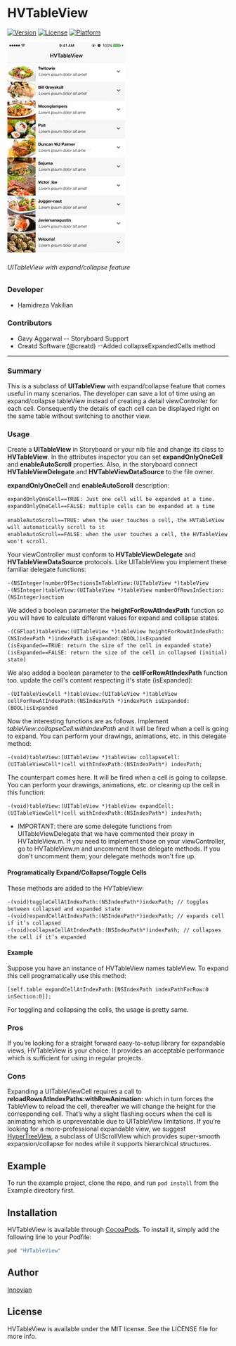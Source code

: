# HVTableView

[![Version](https://img.shields.io/cocoapods/v/HVTableView.svg?style=flat)](http://cocoapods.org/pods/HVTableView)
[![License](https://img.shields.io/cocoapods/l/HVTableView.svg?style=flat)](http://cocoapods.org/pods/HVTableView)
[![Platform](https://img.shields.io/cocoapods/p/HVTableView.svg?style=flat)](http://cocoapods.org/pods/HVTableView)

[![HVTableView Example](https://raw.githubusercontent.com/innovian/HVTableView/master/Screens/animation.gif)](https://raw.githubusercontent.com/innovian/HVTableView/master/Screens/animation.gif)

###### UITableView with expand/collapse feature

### Developer
- Hamidreza Vakilian

### Contributors
- Gavy Aggarwal -- Storyboard Support
- Creatd Software (@creatd) --Added collapseExpandedCells method


------

### Summary
This is a subclass of **UITableView** with expand/collapse feature that comes useful in many scenarios.	The developer can save a lot of time using an expand/collapse tableView instead of creating a detail viewController for each cell. Consequently the details of each cell can be displayed right on the same table without switching to another view.

### Usage
Create a **UITableView** in Storyboard or your nib file and change its class to  **HVTableView**. In the attributes inspector you can set **expandOnlyOneCell** and **enableAutoScroll** properties. Also, in the storyboard connect **HVTableViewDelegate** and **HVTableViewDataSource** to the file owner.

**expandOnlyOneCell** and **enableAutoScroll** description:

	expandOnlyOneCell==TRUE: Just one cell will be expanded at a time.
	expandOnlyOneCell==FALSE: multiple cells can be expanded at a time

	enableAutoScroll==TRUE: when the user touches a cell, the HVTableView will automatically scroll to it
	enableAutoScroll==FALSE: when the user touches a cell, the HVTableView won't scroll.


Your viewController must conform to **HVTableViewDelegate** and **HVTableViewDataSource** protocols.
Like UITableView you implement these familiar delegate functions:

	-(NSInteger)numberOfSectionsInTableView:(UITableView *)tableView
	-(NSInteger)tableView:(UITableView *)tableView numberOfRowsInSection:(NSInteger)section

We added a boolean parameter the **heightForRowAtIndexPath** function so you will have to calculate different values for expand and collapse states.

	-(CGFloat)tableView:(UITableView *)tableView heightForRowAtIndexPath:(NSIndexPath *)indexPath isExpanded:(BOOL)isExpanded
	(isExpanded==TRUE: return the size of the cell in expanded state)
	(isExpanded==FALSE: return the size of the cell in collapsed (initial) state)

We also added a boolean parameter to the **cellForRowAtIndexPath** function too. update the cell's content respecting it's state (isExpanded):

	-(UITableViewCell *)tableView:(UITableView *)tableView cellForRowAtIndexPath:(NSIndexPath *)indexPath isExpanded:(BOOL)isExpanded


Now the interesting functions are as follows. Implement *tableView:collapseCell:withIndexPath* and it will be fired when a cell is going to expand. You can perform your drawings, animations, etc. in this delegate method:

	-(void)tableView:(UITableView *)tableView collapseCell: (UITableViewCell*)cell withIndexPath:(NSIndexPath*) indexPath;

The counterpart comes here. It will be fired when a cell is going to collapse. You can perform your drawings, animations, etc. or clearing up the cell in this function:

	-(void)tableView:(UITableView *)tableView expandCell: (UITableViewCell*)cell withIndexPath:(NSIndexPath*) indexPath;

- IMPORTANT: there are some delegate functions from UITableViewDelegate that we have commented their proxy in HVTableView.m. If you need to implement those on your viewController, go to HVTableView.m and uncomment those delegate methods. If you don't uncomment them; your delegate methods won't fire up.

#### Programatically Expand/Collapse/Toggle Cells
These methods are added to the HVTableView:

	-(void)toggleCellAtIndexPath:(NSIndexPath*)indexPath; // toggles between collapsed and expanded state
	-(void)expandCellAtIndexPath:(NSIndexPath*)indexPath; // expands cell if it’s collapsed
	-(void)collapseCellAtIndexPath:(NSIndexPath*)indexPath; // collapses the cell if it’s expanded

#### Example
Suppose you have an instance of HVTableView names tableView. To expand this cell programatically use this method:

	[self.table expandCellAtIndexPath:[NSIndexPath indexPathForRow:0 inSection:0]];

For toggling and collapsing the cells, the usage is pretty same.


### Pros
If you’re looking for a straight forward easy-to-setup library for expandable views, HVTableView is your choice. It provides an acceptable performance which is sufficient for using in regular projects.

### Cons
Expanding a UITableViewCell requires a call to **reloadRowsAtIndexPaths:withRowAnimation:** which in turn forces the TableView to reload the cell, thereafter we will change the height for the corresponding cell. That’s why a slight flashing occurs when the cell is animating which is unpreventable due to UITableView limitations. If you’re looking for a more-professional expandable view, we suggest [HyperTreeView](http://github.com/innovian/HyperTreeView), a subclass of UIScrollView which provides super-smooth expansion/collapse for nodes while it supports hierarchical structures.

## Example

To run the example project, clone the repo, and run `pod install` from the Example directory first.

## Installation

HVTableView is available through [CocoaPods](http://cocoapods.org). To install
it, simply add the following line to your Podfile:

```ruby
pod "HVTableView"
```

## Author
[Innovian](http://innovian.com)

## License

HVTableView is available under the MIT license. See the LICENSE file for more info.
